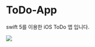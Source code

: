 # ToDo-App
swift 5를 이용한 iOS ToDo 앱 입니다.



<img src="https://user-images.githubusercontent.com/16719527/72335859-ff3ef600-3702-11ea-919c-3469c859b98a.png" />